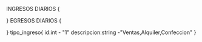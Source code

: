 INGRESOS DIARIOS
{

}
EGRESOS DIARIOS
{

}
tipo_ingreso{
    id:int - "1"
    descripcion:string -"Ventas,Alquiler,Confeccion"
}